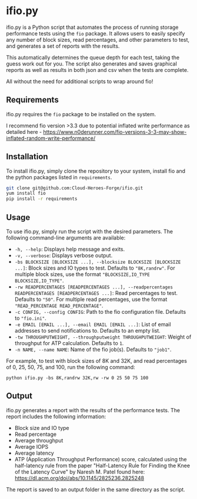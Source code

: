 # ifio.py

ifio.py is a Python script that automates the process of running storage performance tests using the `fio` package. It allows users to easily specify any number of  block sizes, read percentages, and other parameters to test, and generates a set of reports with the results. 

This automatically determines the queue depth for each test, taking the guess work out for you. The script also generates and saves graphical reports as well as results in both json and csv when the tests are complete.

All without the need for additional scripts to wrap around fio!

## Requirements

ifio.py requires the `fio` package to be installed on the system.

I recommend fio version >3.3 due to potential inflated write performance as detailed here - https://www.n0derunner.com/fio-versions-3-3-may-show-inflated-random-write-performance/

## Installation

To install ifio.py, simply clone the repository to your system, install fio and the python packages listed in `requirements`.

```bash
git clone git@github.com:Cloud-Heroes-Forge/ifio.git
yum install fio
pip install -r requirements
```

## Usage

To use ifio.py, simply run the script with the desired parameters. The following command-line arguments are available:

- `-h, --help`: Displays help message and exits.
- `-v, --verbose`: Displays verbose output.
- `-bs BLOCKSIZE [BLOCKSIZE ...], --blocksize BLOCKSIZE [BLOCKSIZE ...]`: Block sizes and IO types to test. Defaults to `"8K,randrw"`. For multiple block sizes, use the format `"BLOCKSIZE,IO_TYPE BLOCKSIZE,IO_TYPE"`.
- `-rw READPERCENTAGES [READPERCENTAGES ...], --readpercentages READPERCENTAGES [READPERCENTAGES ...]`: Read percentages to test. Defaults to `"50"`. For multiple read percentages, use the format `"READ_PERCENTAGE READ_PERCENTAGE"`.
- `-c CONFIG, --config CONFIG`: Path to the fio configuration file. Defaults to `"fio.ini"`.
- `-e EMAIL [EMAIL ...], --email EMAIL [EMAIL ...]`: List of email addresses to send notifications to. Defaults to an empty list.
- `-tw THROUGHPUTWEIGHT, --throughputweight THROUGHPUTWEIGHT`: Weight of throughput for ATP calculation. Defaults to `1`.
- `-n NAME, --name NAME`: Name of the fio job(s). Defaults to `"job1"`.

For example, to test with block sizes of 8K and 32K, and read percentages of 0, 25, 50, 75, and 100, run the following command:

```
python ifio.py -bs 8K,randrw 32K,rw -rw 0 25 50 75 100
```

## Output

ifio.py generates a report with the results of the performance tests. The report includes the following information:

- Block size and IO type
- Read percentage
- Average throughput
- Average IOPS
- Average latency
- ATP (Application Throughput Performance) score, calculated using the half-latency rule from the paper "Half-Latency Rule for Finding the Knee of the Latency Curve" by Naresh M. Patel found here: https://dl.acm.org/doi/abs/10.1145/2825236.2825248


The report is saved to an output folder in the same directory as the script.
